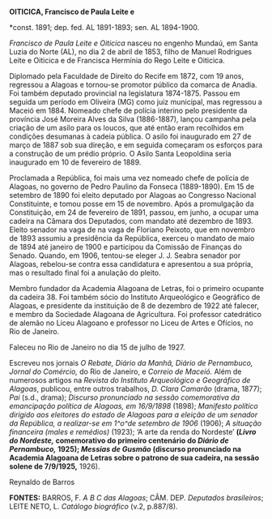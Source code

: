 **OITICICA, Francisco de Paula Leite e**

\*const. 1891; dep. fed. AL 1891-1893; sen. AL 1894-1900.

*Francisco de Paula Leite e Oiticica* nasceu no engenho Mundaú, em Santa
Luzia do Norte (AL), no dia 2 de abril de 1853, filho de Manuel
Rodrigues Leite e Oiticica e de Francisca Hermínia do Rego Leite e
Oiticica.

Diplomado pela Faculdade de Direito do Recife em 1872, com 19 anos,
regressou a Alagoas e tornou-se promotor público da comarca de Anadia.
Foi também deputado provincial na legislatura 1874-1875. Passou em
seguida um período em Oliveira (MG) como juiz municipal, mas regressou a
Maceió em 1884. Nomeado chefe de polícia interino pelo presidente da
província José Moreira Alves da Silva (1886-1887), lançou campanha pela
criação de um asilo para os loucos, que até então eram recolhidos em
condições desumanas à cadeia pública. O asilo foi inaugurado em 27 de
março de 1887 sob sua direção, e em seguida começaram os esforços para a
construção de um prédio próprio. O Asilo Santa Leopoldina seria
inaugurado em 10 de fevereiro de 1889.

Proclamada a República, foi mais uma vez nomeado chefe de polícia de
Alagoas, no governo de Pedro Paulino da Fonseca (1889-1890). Em 15 de
setembro de 1890 foi eleito deputado por Alagoas ao Congresso Nacional
Constituinte, e tomou posse em 15 de novembro. Após a promulgação da
Constituição, em 24 de fevereiro de 1891, passou, em junho, a ocupar uma
cadeira na Câmara dos Deputados, com mandato até dezembro de 1893.
Eleito senador na vaga de na vaga de Floriano Peixoto, que em novembro
de 1893 assumiu a presidência da República, exerceu o mandato de maio de
1894 até janeiro de 1900 e participou da Comissão de Finanças do Senado.
Quando, em 1906, tentou-se eleger J. J. Seabra senador por Alagoas,
rebelou-se contra essa candidatura e apresentou a sua própria, mas o
resultado final foi a anulação do pleito.

Membro fundador da Academia Alagoana de Letras, foi o primeiro ocupante
da cadeira 38. Foi também sócio do Instituto Arqueológico e Geográfico
de Alagoas, e presidente da instituição de 8 de dezembro de 1922 até
falecer, e membro da Sociedade Alagoana de Agricultura. Foi professor
catedrático de alemão no Liceu Alagoano e professor no Liceu de Artes e
Ofícios, no Rio de Janeiro.

Faleceu no Rio de Janeiro no dia 15 de julho de 1927.

Escreveu nos jornais *O Rebate, Diário da Manhã, Diário de Pernambuco,
Jornal do Comércio,* do Rio de Janeiro, e *Correio de Maceió.* Além de
numerosos artigos na *Revista do Instituto Arqueológico e Geográfico de
Alagoas*, publicou, entre outros trabalhos, *D. Clara Camarão* (drama,
1877); *Pai* (s.d., drama); *Discurso pronunciado na sessão comemorativa
da emancipação política de Alagoas, em 16/9/1898* (1898); *Manifesto
político* *dirigido aos eleitores do estado de Alagoas para a eleição de
um senador da República, a realizar-se em 1^o^de setembro de 1906*
(1906); *A situação financeira (males e remédios)* (1923); ‘A arte da
renda do Nordeste’ **(***Livro do Nordeste,* comemorativo do primeiro
centenário do *Diário de Pernambuco,* 1925); *Messias de Gusmão*
(discurso pronunciado na Academia Alagoana de Letras sobre o patrono de
sua cadeira, na sessão solene de 7/9/1925**,** 1926).

Reynaldo de Barros

**FONTES:** BARROS, F. *A B C das Alagoas*; CÂM. DEP. *Deputados
brasileiros*; LEITE NETO, L. *Catálogo biográfico* (v.2, p.887/8).

